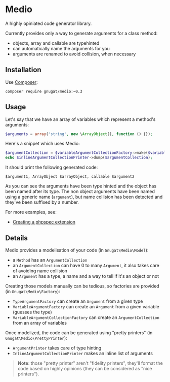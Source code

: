 # Medio

A highly opiniated code generator library.

Currently provides only a way to generate arguments for a class method:

* objects, array and callable are typehinted
* can automatically name the arguments for you
* arguments are renamed to avoid collision, when necessary

## Installation

Use [Composer](https://getcomposer.org/download):

    composer require gnugat/medio:~0.3

## Usage

Let's say that we have an array of variables which represent a method's arguments:

```php
$arguments = array('string', new \ArrayObject(), function () {});
```

Here's a snippet which uses Medio:

```php
$argumentCollection = $variableArgumentCollectionFactory->make($variables);
echo $inlineArgumentCollectionPrinter->dump($argumentCollection);
```

It should print the following generated code:

```
$argument1, ArrayObject $arrayObject, callable $argument2
```

As you can see the arguments have been type hinted and the object has been named
after its type. The non object arguments have been named using a generic name
(`argument`), but name collision has been detected and they've been suffixed by
a number.

For more examples, see:

* [Creating a phpspec extension](./doc/example-phpspec-extension.md)

## Details

Medio provides a modelisation of your code (in `Gnugat\Medio\Model`):

* a `Method` has an `ArgumentCollection`
* an `ArgumentCollection` can have 0 to many `Argument`, it also takes care of avoiding name collision
* an `Argument` has a type, a name and a way to tell if it's an object or not

Creating those models manually can be tedious, so factories are provided (in `Gnugat\Medio\Factory`):

* `TypeArgumentFactory` can create an `Argument` from a given type
* `VariableArgumentFactory` can create an `Argument` from a given variable (guesses the type)
* `VariableArgumentCollectionFactory` can create an `ArgumentCollection` from an array of variables

Once modelized, the code can be generated using "pretty printers" (in `Gnugat\Medio\PrettyPrinter`):

* `ArgumentPrinter` takes care of type hinting
* `InlineArgumentCollectionPrinter` makes an inline list of arguments

> **Note**: those "pretty printer" aren't "fidelity printers", they'll format the
> code based on highly opinions (they can be considered as "nice printers").
